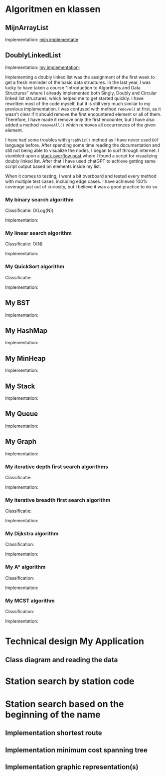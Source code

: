 # Algoritmen en klassen

## MijnArrayList
Implementation: [mijn implementatie](../src/nl/saxion/cds/collection/MyArrayList.java)

## DoublyLinkedList
Implementation: [my implementation](../src/nl/saxion/cds/data_structures/DoublyLinkedList.java);

Implementing a doubly linked list was the assignment of the first week to get a fresh reminder of the basic data structures.
In the last year, I was lucky to have taken a course "Introduction to Algorithms and Data Structures" where I already implemented both Singly, Doubly and Circular linked list structures, which helped me to get started quickly.
I have rewritten most of the code myself, but it is still very much similar to my previous implementation.
I was confused with method `remove()` at first, as it wasn't clear if it should remove the first encountered element or all of them. Therefore, I have made it remove only the first encounter, but I have also added a method `removeAll()` which removes all occurrences of the given element.

I have had some troubles with `graphViz()` method as I have never used `DOT` language before. 
After spending some time reading the documentation and still not being able to visualize the nodes, I began to surf through internet. 
I stumbled upon a [stack overflow post](https://stackoverflow.com/questions/70441786/draw-doubly-linked-list-using-graphviz)   where I found a script for visualizing doubly linked list.
After that I have used chatGPT to achieve getting same script output based on elements inside my list.

When it comes to testing, I went a bit overboard and tested every method with multiple test cases, including edge cases.
I have achieved 100% coverage just out of curiosity, but I believe it was a good practice to do so.

### My binary search algorithm
Classificatie: O(Log(N))

Implementation:

### My linear search algorithm
Classificatie: O(N)

Implementation:

### My QuickSort algorithm
Classificatie:

Implementation:

## My BST
Implementation:

## My HashMap
Implementation:

## My MinHeap
Implementation:

## My Stack
Implementation:

## My Queue
Implementation:

## My Graph
Implementation:

### My iterative depth first search algorithms
Classificatie:

Implementation:

### My iterative breadth first search algorithm
Classificatie:

Implementation:

### My Dijkstra algorithm
Classification:

Implementation:

### My A* algorithm
Classification:

Implementation:

### My MCST algorithm  
Classification:

Implementation:

# Technical design My Application

## Class diagram and reading the data

# Station search by station code

# Station search based on the beginning of the name

## Implementation shortest route

## Implementation minimum cost spanning tree 

## Implementation graphic representation(s)